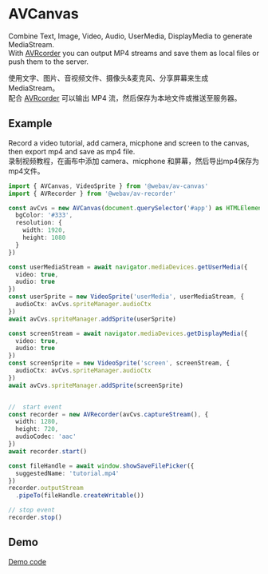 # AVCanvas

Combine Text, Image, Video, Audio, UserMedia, DisplayMedia to generate MediaStream.  
With [AVRcorder](../av-recorder/README.md) you can output MP4 streams and save them as local files or push them to the server.  

使用文字、图片、音视频文件、摄像头&麦克风、分享屏幕来生成 MediaStream。  
配合 [AVRcorder](../av-recorder/README.md) 可以输出 MP4 流，然后保存为本地文件或推送至服务器。  

## Example
Record a video tutorial, add camera, micphone and screen to the canvas, then export mp4 and save as mp4 file.  
录制视频教程，在画布中添加 camera、micphone 和屏幕，然后导出mp4保存为mp4文件。  

```ts
import { AVCanvas, VideoSprite } from '@webav/av-canvas'
import { AVRecorder } from '@webav/av-recorder'

const avCvs = new AVCanvas(document.querySelector('#app') as HTMLElement, {
  bgColor: '#333',
  resolution: {
    width: 1920,
    height: 1080
  }
})

const userMediaStream = await navigator.mediaDevices.getUserMedia({
  video: true,
  audio: true
})
const userSprite = new VideoSprite('userMedia', userMediaStream, {
  audioCtx: avCvs.spriteManager.audioCtx
})
await avCvs.spriteManager.addSprite(userSprite)

const screenStream = await navigator.mediaDevices.getDisplayMedia({
  video: true,
  audio: true
})
const screenSprite = new VideoSprite('screen', screenStream, {
  audioCtx: avCvs.spriteManager.audioCtx
})
await avCvs.spriteManager.addSprite(screenSprite)


//  start event
const recorder = new AVRecorder(avCvs.captureStream(), {
  width: 1280,
  height: 720,
  audioCodec: 'aac'
})
await recorder.start()

const fileHandle = await window.showSaveFilePicker({
  suggestedName: 'tutorial.mp4'
})
recorder.outputStream
  .pipeTo(fileHandle.createWritable())

// stop event
recorder.stop()
```

## Demo
[Demo code](demo/demo.ts)  